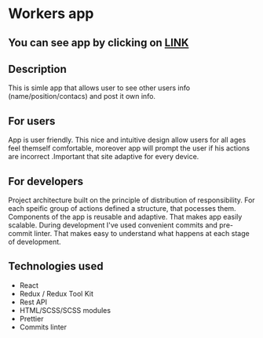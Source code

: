 # Workers app

## You can see app by clicking on [LINK](https://vlad-riabichenko-workers-app.herokuapp.com/)

## Description
This is simle app that allows user to see other users info (name/position/contacs) and post it own info.

## For users
App is user friendly. This nice and intuitive design allow users 
for all ages feel themself comfortable, moreover app will prompt the user if his actions 
are incorrect .Important that site adaptive for every device.

## For developers
Project architecture built on the principle of distribution of responsibility. For each speific group of actions defined a structure, that pocesses them. Components of the app is reusable and adaptive. 
That makes app easily scalable. 
During development I've used convenient commits and pre-commit linter. That makes easy to understand what happens at each stage of development. 

## Technologies used

+ React 
+ Redux / Redux Tool Kit
+ Rest API
+ HTML/SCSS/SCSS modules
+ Prettier 
+ Commits linter 
